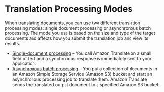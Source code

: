 # Translation Processing Modes<a name="processing"></a>

When translating documents, you can use two different translation processing modes: single document processing or asynchronous batch processing\. The mode you use is based on the size and type of the target documents and affects how you submit the translation job and view its results\.
+ [Single\-document processing](sync.md) – You call Amazon Translate on a small field of text and a synchronous response is immediately sent to your application\.
+ [Asynchronous batch processing](async.md) – You put a collection of documents in an Amazon Simple Storage Service \(Amazon S3\) bucket and start an asynchronous processing job to translate them\. Amazon Translate sends the translated output document to a specified Amazon S3 bucket\.